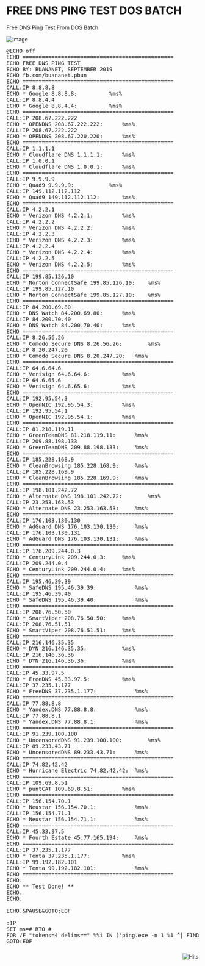# FREE DNS PING TEST DOS BATCH
Free DNS Ping Test From DOS Batch

![image](https://user-images.githubusercontent.com/42666125/111258868-63837f80-8650-11eb-9195-6724305de12b.png)

<pre>
@ECHO off
ECHO ===============================================
ECHO FREE DNS PING TEST
ECHO BY: BUANANET, SEPTEMBER 2019
ECHO fb.com/buananet.pbun
ECHO ===============================================
CALL:IP 8.8.8.8
ECHO * Google 8.8.8.8:			%ms%
CALL:IP 8.8.4.4
ECHO * Google 8.8.4.4:			%ms%
ECHO ===============================================
CALL:IP 208.67.222.222
ECHO * OPENDNS 208.67.222.222:		%ms%
CALL:IP 208.67.222.222
ECHO * OPENDNS 208.67.220.220:		%ms%
ECHO ===============================================
CALL:IP 1.1.1.1
ECHO * Cloudflare DNS 1.1.1.1:		%ms%
CALL:IP 1.0.0.1
ECHO * Cloudflare DNS 1.0.0.1:		%ms%
ECHO ===============================================
CALL:IP 9.9.9.9
ECHO * Quad9 9.9.9.9:			%ms%
CALL:IP 149.112.112.112
ECHO * Quad9 149.112.112.112:		%ms%
ECHO ===============================================
CALL:IP 4.2.2.1
ECHO * Verizon DNS 4.2.2.1:			%ms%
CALL:IP 4.2.2.2
ECHO * Verizon DNS 4.2.2.2:			%ms%
CALL:IP 4.2.2.3
ECHO * Verizon DNS 4.2.2.3:			%ms%
CALL:IP 4.2.2.4
ECHO * Verizon DNS 4.2.2.4:			%ms%
CALL:IP 4.2.2.5
ECHO * Verizon DNS 4.2.2.5:			%ms%
ECHO ===============================================
CALL:IP 199.85.126.10
ECHO * Norton ConnectSafe 199.85.126.10:	%ms%
CALL:IP 199.85.127.10
ECHO * Norton ConnectSafe 199.85.127.10:	%ms%
ECHO ===============================================
CALL:IP 84.200.69.80
ECHO * DNS Watch 84.200.69.80:		%ms%
CALL:IP 84.200.70.40
ECHO * DNS Watch 84.200.70.40:		%ms%
ECHO ===============================================
CALL:IP 8.26.56.26
ECHO * Comodo Secure DNS 8.26.56.26:		%ms%
CALL:IP 8.20.247.20
ECHO * Comodo Secure DNS 8.20.247.20:	%ms%
ECHO ===============================================
CALL:IP 64.6.64.6
ECHO * Verisign 64.6.64.6:			%ms%
CALL:IP 64.6.65.6	
ECHO * Verisign 64.6.65.6:			%ms%
ECHO ===============================================
CALL:IP 192.95.54.3
ECHO * OpenNIC 192.95.54.3:			%ms%
CALL:IP 192.95.54.1
ECHO * OpenNIC 192.95.54.1:			%ms%
ECHO ===============================================
CALL:IP 81.218.119.11
ECHO * GreenTeamDNS 81.218.119.11:		%ms%
CALL:IP 209.88.198.133	
ECHO * GreenTeamDNS 209.88.198.133:		%ms%
ECHO ===============================================
CALL:IP 185.228.168.9
ECHO * CleanBrowsing 185.228.168.9:		%ms%
CALL:IP 185.228.169.9
ECHO * CleanBrowsing 185.228.169.9:		%ms%
ECHO ===============================================
CALL:IP 198.101.242.72
ECHO * Alternate DNS 198.101.242.72:		%ms%
CALL:IP 23.253.163.53
ECHO * Alternate DNS 23.253.163.53:		%ms%
ECHO ===============================================
CALL:IP 176.103.130.130
ECHO * AdGuard DNS 176.103.130.130:		%ms%
CALL:IP 176.103.130.131
ECHO * AdGuard DNS 176.103.130.131:		%ms%
ECHO ===============================================
CALL:IP 176.209.244.0.3
ECHO * CenturyLink 209.244.0.3:		%ms%
CALL:IP 209.244.0.4
ECHO * CenturyLink 209.244.0.4:		%ms%
ECHO ===============================================
CALL:IP 195.46.39.39
ECHO * SafeDNS 195.46.39.39:			%ms%
CALL:IP 195.46.39.40
ECHO * SafeDNS 195.46.39.40:			%ms%
ECHO ===============================================
CALL:IP 208.76.50.50
ECHO * SmartViper 208.76.50.50:		%ms%
CALL:IP 208.76.51.51
ECHO * SmartViper 208.76.51.51:		%ms%
ECHO ===============================================
CALL:IP 216.146.35.35
ECHO * DYN 216.146.35.35:			%ms%
CALL:IP 216.146.36.36
ECHO * DYN 216.146.36.36:			%ms%
ECHO ===============================================
CALL:IP 45.33.97.5
ECHO * FreeDNS 45.33.97.5:			%ms%
CALL:IP 37.235.1.177
ECHO * FreeDNS 37.235.1.177:			%ms%
ECHO ===============================================
CALL:IP 77.88.8.8
ECHO * Yandex.DNS 77.88.8.8:			%ms%
CALL:IP 77.88.8.1
ECHO * Yandex.DNS 77.88.8.1:			%ms%
ECHO ===============================================
CALL:IP 91.239.100.100
ECHO * UncensoredDNS 91.239.100.100:		%ms%
CALL:IP 89.233.43.71
ECHO * UncensoredDNS 89.233.43.71:		%ms%
ECHO ===============================================
CALL:IP 74.82.42.42
ECHO * Hurricane Electric 74.82.42.42:	%ms%
ECHO ===============================================
CALL:IP 109.69.8.51
ECHO * puntCAT 109.69.8.51:			%ms%
ECHO ===============================================
CALL:IP 156.154.70.1
ECHO * Neustar 156.154.70.1:			%ms%
CALL:IP 156.154.71.1	
ECHO * Neustar 156.154.71.1:			%ms%
ECHO ===============================================
CALL:IP 45.33.97.5
ECHO * Fourth Estate 45.77.165.194:		%ms%
ECHO ===============================================
CALL:IP 37.235.1.177
ECHO * Tenta 37.235.1.177:			%ms%
CALL:IP 99.192.182.101
ECHO * Tenta 99.192.182.101:			%ms%
ECHO ===============================================
ECHO.
ECHO ** Test Done! **
ECHO.
ECHO.
  
ECHO.&PAUSE&GOTO:EOF
 
:IP
SET ms=# RTO #
FOR /F "tokens=4 delims==" %%i IN ('ping.exe -n 1 %1 ^| FIND "ms"') DO SET ms=%%i
GOTO:EOF
</pre>


<img style="float:right; padding-top:10px" src="https://hits.seeyoufarm.com/api/count/incr/badge.svg?url=https%3A%2F%2Fbuananetpbun.github.io%2F&count_bg=%23C83D3D&title_bg=%23555555&icon=&icon_color=%23E7E7E7&title=hits&edge_flat=false" alt="Hits"/>

